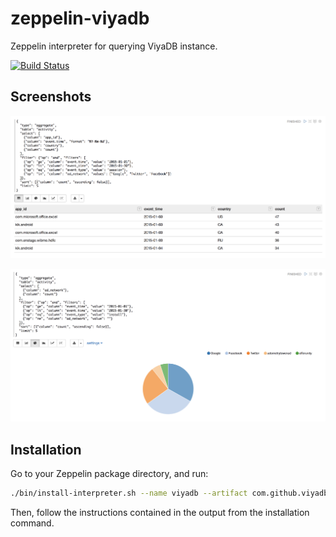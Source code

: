 zeppelin-viyadb
================

Zeppelin interpreter for querying ViyaDB instance.

[![Build Status](https://travis-ci.org/viyadb/zeppelin-interpreter.png)](https://travis-ci.org/viyadb/zeppelin-interpreter)

## Screenshots

![Displaying Results in Table](docs/screenshot01.png)

![Displaying Results as Pie Chart](docs/screenshot02.png)

## Installation

Go to your Zeppelin package directory, and run:

```bash
./bin/install-interpreter.sh --name viyadb --artifact com.github.viyadb:zeppelin-viyadb:0.7.2
```

Then, follow the instructions contained in the output from the installation command.

